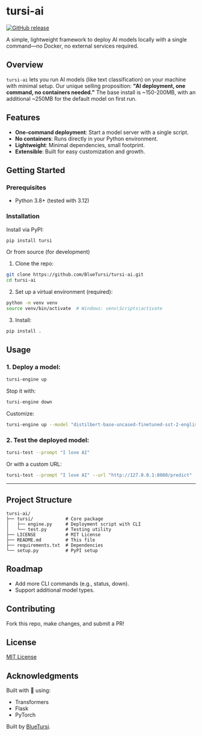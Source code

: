 # tursi-ai

[![GitHub release](https://img.shields.io/github/v/release/BlueTursi/tursi-ai)](https://github.com/BlueTursi/tursi-ai/releases)

A simple, lightweight framework to deploy AI models locally with a single command—no Docker, no external services required.

## Overview

`tursi-ai` lets you run AI models (like text classification) on your machine with minimal setup. Our unique selling proposition: **"AI deployment, one command, no containers needed."** The base install is ~150-200MB, with an additional ~250MB for the default model on first run.

## Features

- **One-command deployment**: Start a model server with a single script.
- **No containers**: Runs directly in your Python environment.
- **Lightweight**: Minimal dependencies, small footprint.
- **Extensible**: Built for easy customization and growth.

## Getting Started

### Prerequisites

- Python 3.8+ (tested with 3.12)

### Installation

Install via PyPI:
```bash
pip install tursi
```

Or from source (for development)

1. Clone the repo:
```bash
git clone https://github.com/BlueTursi/tursi-ai.git
cd tursi-ai
```
2. Set up a virtual environment (required):
```bash
python -m venv venv
source venv/bin/activate  # Windows: venv\Scripts\activate
```
3. Install:
```bash
pip install .
```

## Usage

### 1. Deploy a model:
```bash
tursi-engine up
```

Stop it with:
```bash
tursi-engine down
```

Customize:
```bash
tursi-engine up --model "distilbert-base-uncased-finetuned-sst-2-english" --host "127.0.0.1" --port 8080
```

### 2. Test the deployed model:

```bash
tursi-test --prompt "I love AI"
```

Or with a custom URL:

```bash
tursi-test --prompt "I love AI" --url "http://127.0.0.1:8080/predict"
```
---

## Project Structure

```text
tursi-ai/
├── tursi/            # Core package
│   ├── engine.py     # Deployment script with CLI
│   └── test.py       # Testing utility
├── LICENSE           # MIT License
├── README.md         # This file
├── requirements.txt  # Dependencies
└── setup.py          # PyPI setup
```

## Roadmap

- Add more CLI commands (e.g., status, down).
- Support additional model types.

## Contributing
Fork this repo, make changes, and submit a PR!

## License

[MIT License](/LICENSE)

## Acknowledgments

Built with 💙 using:
- Transformers
- Flask
- PyTorch

Built by [BlueTursi](https://bluetursi.com).
